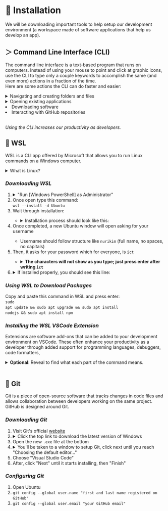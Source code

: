 # 📩 **Installation**
We will be downloading important tools to help setup our development environment (a workspace made of software applications that help us develop an app).

## **＞ Command Line Interface (CLI)**
The command line interface is a text-based program that runs on computers. Instead of using your mouse to point and click at graphic icons, use the CLI to type only a couple keywords to accomplish the same (and even more) actions in a fraction of the time. <br>
Here are some actions the CLI can do faster and easier:

<details>
    <summary>Navigating and creating folders and files</summary>
    <img src="images/cli-with-gui-output.gif">
</details>

<details>
    <summary>Opening existing applications</summary>
    <img src="images/cli-opening-app.gif">
</details>

<li>Downloading software</li>
<li>Interacting with GitHub repositories</li>
<br>

*Using the CLI increases our productivity as developers.*
<br>

## 🐧 **WSL**
WSL is a CLI app offered by Microsoft that allows you to run Linux commands on a Windows computer.
<details>
    <summary>What is Linux?</summary>
    Windows and MacOS are both operating systems, the essential software that manages the computer's software and hardware. Like Windows and MacOS, Linux is another operating system (OS). However, Linux is an open-source OS, meaning its users can freely access, redistribute and modify it, a huge reason it rose in popularity.
</details>

### ***Downloading WSL***
<ol>
    <li>
        <details>
            <summary>"Run [Windows PowerShell] as Administrator"</summary>
            <img src="images/running-powershell-as-administrator.jpg">
        </details>
    </li>
    <li>Once open type this command: <br><code>wsl --install -d Ubuntu</code></li>
    <li>Wait through installation:</li>
        <ul style="list-style-type: circle">
            <li>
            <details>
                <summary>Installation process should look like this:</summary>
                <img src="images/wsl-during-download.jpg">
            </details>
            </li>
        </ul>
    <li>Once completed, a new Ubuntu window will open asking for your username</li>
        <ul style="list-style-type: circle">
            <li>
                Username should follow structure like <code>nurikim</code> (full name, no spaces, no capitals)
            </li>
        </ul>
    <li>Then, it asks for your password which for everyone, is <code>ict</code></li>
        <ul style="list-style-type: circle">
            <li>
                <details>
                    <summary><strong>The characters will not show as you type; just press enter after writing <code>ict</code></strong></summary>
                    <img src="images/wsl-account-creation.jpg">
                </details>
            </li>
        </ul>
    <li>
        <details>
            <summary>If installed properly, you should see this line:</summary>
            <ul style="list-style-type: circle">
                <img src="images/wsl-successful-account-creation.jpg">
            </ul>
        </details>
    </li>
</ol>

### ***Using WSL to Download Packages***
Copy and paste this command in WSL and press enter: <br> 
<code>sudo apt update && sudo apt upgrade && sudo apt install nodejs && sudo apt install npm</code> 
<br>

### ***Installing the WSL VSCode Extension***
Extensions are software add-ons that can be added to your development environment on VSCode. These often enhance your productivity as a developer through added support for programming languages, debuggers, code formatters, 

<details>
    <summary><strong>Optional</strong>: Reveal to find what each part of the command means.<br></summary>
<ul>
<li><code>&&</code>: After running the command on the left, run the command on the right.</li>

<li><code>apt</code>:
    Calls Advanced Package Tool (APT), a collection of repositories that hold software packages.</li>

<li><code>sudo apt update</code>: 
    Browses through a list of packages on <code>apt</code> and copies the latest version of each package onto the computer.</li>

<li><code>sudo apt upgrade</code>:
    Upgrades all <code>apt</code> packages that are currently stored on the computer.</li>

<li>
<code>sudo apt install nodejs</code>:
    <ul>
        <li>As a superuser (<code>sudo</code>) <code>install</code> <code>nodejs</code> (package name) from a list of packages held by <code>apt</code> </li> 
    </ul>
</li>

<li>Not in the command but useful to know: <code>[package name] -v</code>:
    <ul>
        <li><code>-v</code> asks the computer to display the package's version</li>
        <li>If running the command does not display its version number, it's telling you the package has not been installed yet
    </ul>
</li>
</ul>
</details>
<br>

## 🔶 **Git**
Git is a piece of open-source software that tracks changes in code files and allows collaboration between developers working on the same project.<br>
GitHub is designed around Git.

### ***Downloading Git***
<ol>
    <li>Visit Git's official <a href="https://git-scm.com/download/win">website</a></li>
    <li><details><summary>Click the top link to download the latest version of Windows</summary><img src="images/git-website.jpg"></details></li>
    <li>Open the new <code>.exe</code> file at the bottom
    <li><details><summary>You'll be taken to a window to setup Git, click next until you reach "Choosing the default editor..."</summary><img src="images/git-setup-select-editor.jpg"></details> 
    <li>Choose "Visual Studio Code"</li>
    <li>After, click "Next" until it starts installing, then "Finish"</li>
</ol> 

### ***Configuring Git***
<ol>
    <li>Open Ubuntu</li>
    <li><code>git config --global user.name "first and last name registered on GitHub"</code></li>
    <li><code>git config --global user.email "your GitHub email"</code></li>
</ol>